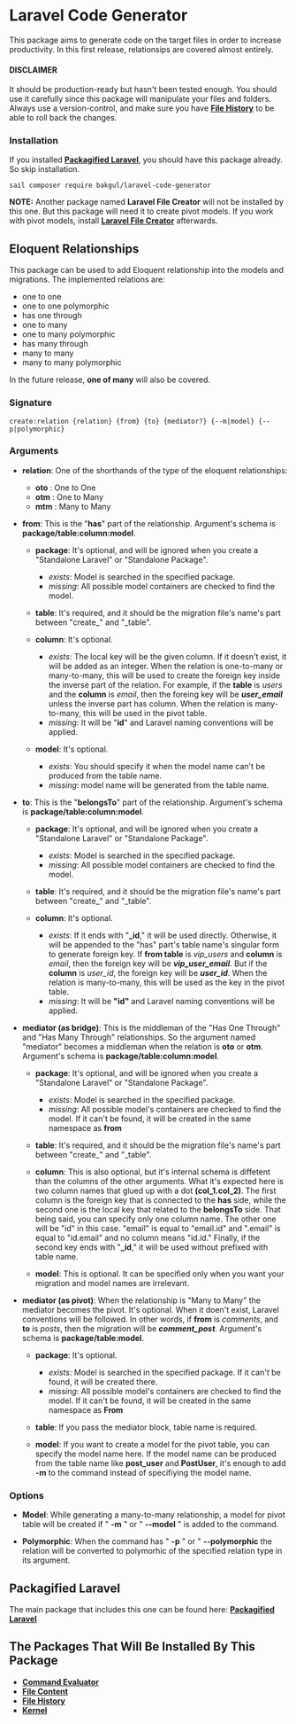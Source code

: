 # Laravel Code Generator

This package aims to generate code on the target files in order to increase productivity. In this first release, relationsips are covered almost entirely.

#### DISCLAIMER

It should be production-ready but hasn't been tested enough. You should use it carefully since this package will manipulate your files and folders. Always use a version-control, and make sure you have [**File History**](https://github.com/bulentAkgul/file-history) to be able to roll back the changes.

### Installation
If you installed **[Packagified Laravel](https://github.com/bulentAkgul/packagified-laravel)**, you should have this package already. So skip installation.
```
sail composer require bakgul/laravel-code-generator
```

**NOTE:** Another package named **Laravel File Creator** will not be installed by this one. But this package will need it to create pivot models. If you work with pivot models, install **[Laravel File Creator](https://github.com/bulentAkgul/laravel-file-creator)** afterwards.

## Eloquent Relationships
This package can be used to add Eloquent relationship into the models and migrations. The implemented relations are:

+ one to one
+ one to one polymorphic
+ has one through
+ one to many
+ one to many polymorphic
+ has many through
+ many to many
+ many to many polymorphic

In the future release, **one of many** will also be covered.

### Signature

```
create:relation {relation} {from} {to} {mediator?} {--m|model} {--p|polymorphic}
```

### Arguments

+ **relation**: One of the shorthands of the type of the eloquent relationships:
  + **oto** : One to One
  + **otm** : One to Many
  + **mtm** : Many to Many

+ **from**: This is the "**has**" part of the relationship. Argument's schema is **package/table:column:model**.

  + **package**: It's optional, and will be ignored when you create a "Standalone Laravel" or "Standalone Package".
    + *exists*: Model is searched in the specified package.
    + *missing*: All possible model containers are checked to find the model.

  + **table**: It's required, and it should be the migration file's name's part between "create_" and "_table".

  + **column**: It's optional.
    + *exists*: The local key will be the given column. If it doesn't exist, it will be added as an integer. When the relation is one-to-many or many-to-many, this will be used to create the foreign key inside the inverse part of the relation. For example, if the **table** is *users* and the **column** is *email*, then the foreing key will be ***user_email*** unless the inverse part has column. When the relation is many-to-many, this will be used in the pivot table.
    + *missing*: It will be "**id**" and Laravel naming conventions will be applied.

  + **model**: It's optional.
    + *exists*: You should specify it when the model name can't be produced from the table name.
    + *missing*: model name will be generated from the table name.

+ **to**: This is the "**belongsTo**" part of the relationship. Argument's schema is **package/table:column:model**.

  + **package**: It's optional, and will be ignored when you create a "Standalone Laravel" or "Standalone Package".
    + *exists*: Model is searched in the specified package.
    + *missing*: All possible model containers are checked to find the model.

  + **table**: It's required, and it should be the migration file's name's part between "create_" and "_table".

  + **column**: It's optional.
    + *exists*: If it ends with "**_id**," it will be used directly. Otherwise, it will be appended to the "has" part's table name's singular form to generate foreign key. If **from table** is *vip_users* and **column** is *email*, then the foreign key will be ***vip_user_email***. But if the **column** is *user_id*, the foreign key will be ***user_id***. When the relation is many-to-many, this will be used as the key in the pivot table. 
    + *missing*: It will be **"id"** and Laravel naming conventions will be applied.

+ **mediator (as bridge)**: This is the middleman of the "Has One Through" and "Has Many Through" relationships. So the argument named "mediator" becomes a middleman when the relation is **oto** or **otm**. Argument's schema is **package/table:column:model**.
 
  + **package**: It's optional, and will be ignored when you create a "Standalone Laravel" or "Standalone Package".
    + *exists*: Model is searched in the specified package.
    + *missing*: All possible model's containers are checked to find the model. If it can't be found, it will be created in the same namespace as **from**
 
  + **table**: It's required, and it should be the migration file's name's part between "create_" and "_table".
  
  + **column**: This is also optional, but it's internal schema is diffetent than the columns of the other arguments. What it's expected here is two column names that glued up with a dot **(col_1.col_2)**. The first column is the foreign key that is connected to the **has** side, while the second one is the local key that related to the **belongsTo** side. That being said, you can specify only one column name. The other one will be "id" in this case. "email" is equal to "email.id" and ".email" is equal to "id.email" and no column means "id.id." Finally, if the second key ends with "**_id**," it will be used without prefixed with table name.

  + **model**: This is optional. It can be specified only when you want your migration and model names are irrelevant.

+ **mediator (as pivot)**: When the relationship is "Many to Many" the mediator becomes the pivot. It's optional. When it doen't exist, Laravel conventions will be followed. In other words, if **from** is *comments*, and **to** is *posts*, then the migration will be ***comment_post***. Argument's schema is **package/table:model**.

  + **package**: It's optional.
    + *exists*: Model is searched in the specified package. If it can't be found, it will be created there.
    + *missing*: All possible model's containers are checked to find the model. If it can't be found, it will be created in the same namespace as **From**

  + **table**: If you pass the mediator block, table name is required.

  + **model**: If you want to create a model for the pivot table, you can specify the model name here. If the model name can be produced from the table name like **post_user** and **PostUser**, it's enough to add **-m** to the command instead of specifiying the model name.

### Options

+ **Model**: While generating a many-to-many relationship, a model for pivot table will be created if " **-m** " or " **--model** " is added to the command.

+ **Polymorphic**: When the command has  " **-p** " or " **--polymorphic** the relation will be converted to polymorhic of the specified relation type in its argument.

## Packagified Laravel

The main package that includes this one can be found here: **[Packagified Laravel](https://github.com/bulentAkgul/packagified-laravel)**

## The Packages That Will Be Installed By This Package
+ **[Command Evaluator](https://github.com/bulentAkgul/command-evaluator)**
+ **[File Content](https://github.com/bulentAkgul/file-content)**
+ **[File History](https://github.com/bulentAkgul/file-history)**
+ **[Kernel](https://github.com/bulentAkgul/kernel)**